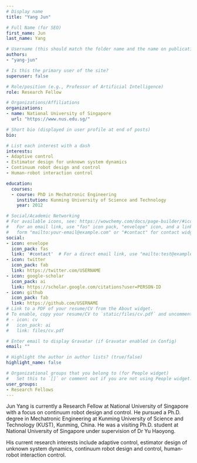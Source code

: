 ```yaml
---
# Display name
title: "Yang Jun"

# Full Name (for SEO)
first_name: Jun
last_name: Yang

# Username (this should match the folder name and the name on publications)
authors:
- "yang-jun"

# Is this the primary user of the site?
superuser: false

# Role/position (e.g., Professor of Artificial Intelligence)
role: Research Fellow

# Organizations/Affiliations
organizations:
- name: National University of Singapore
  url: "https://www.nus.edu.sg/"

# Short bio (displayed in user profile at end of posts)
bio: 

# List each interest with a dash
interests:
- Adaptive control
- Estimator design for unknown system dynamics
- Continuum robot design and control
- Human-robot interaction control

education:
  courses:
  - course: PhD in Mechatronic Engineering
    institution: Kunming University of Science and Technology
    year: 2012

# Social/Academic Networking
# For available icons, see: https://wowchemy.com/docs/page-builder/#icons
#   For an email link, use "fas" icon pack, "envelope" icon, and a link in the
#   form "mailto:your-email@example.com" or "#contact" for contact widget.
social:
- icon: envelope
  icon_pack: fas
  link: '#contact'  # For a direct email link, use "mailto:test@example.org".
- icon: twitter
  icon_pack: fab
  link: https://twitter.com/USERNAME
- icon: google-scholar
  icon_pack: ai
  link: https://scholar.google.com/citations?user=PERSON-ID
- icon: github
  icon_pack: fab
  link: https://github.com/USERNAME
# Link to a PDF of your resume/CV from the About widget.
# To enable, copy your resume/CV to `static/files/cv.pdf` and uncomment the lines below.
# - icon: cv
#   icon_pack: ai
#   link: files/cv.pdf

# Enter email to display Gravatar (if Gravatar enabled in Config)
email: ""

# Highlight the author in author lists? (true/false)
highlight_name: false

# Organizational groups that you belong to (for People widget)
#   Set this to `[]` or comment out if you are not using People widget.
user_groups:
- Research Fellows
---
```


Jun Yang is currently a Research Fellow at National University of Singapore with a focus on continuum robot design and control. He pursued a Ph.D. degree in Mechatronic Engineering at Kunming University of Science and Technology (KUST), Kunming, China. He was a visiting Ph.D. student at National University of Singapore under supervision of Dr Yu Haoyong.

His current research interests include adaptive control, estimator design of unknown system dynamics, continuum robot design and control, human-robot interaction control.
